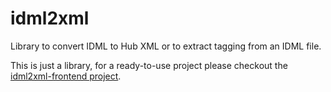 # idml2xml

Library to convert IDML to Hub XML or to extract tagging from an IDML file.

This is just a library, for a ready-to-use project please checkout the [idml2xml-frontend project](https://github.com/transpect/idml2xml-frontend).
